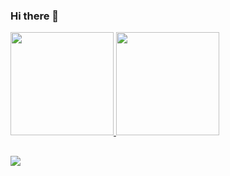 ### Hi there 👋

<!--
**DanielPuggio/DanielPuggio** is a ✨ _special_ ✨ repository because its `README.md` (this file) appears on your GitHub profile.

Here are some ideas to get you started:

- 🔭 I’m currently working on ...
- 🌱 I’m currently learning ...
- 👯 I’m looking to collaborate on ...
- 🤔 I’m looking for help with ...
- 💬 Ask me about ...
- 📫 How to reach me: ...
- 😄 Pronouns: ...
- ⚡ Fun fact: ...
-->
<div>
    <a href="https://github.com/DanielPuggio">
    <img height="165em" src="https://github-readme-stats.vercel.app/api?username=DanielPuggio&show_icons=true&theme=dark&include_all_comits=true&count_private=true"/>
    <img height="165em" src="https://github-readme-stats.vercel.app/api/top-langs/?username=DanielPuggio&layout=compact&langs_conut=16&theme=dark"/>
</div>

##

<div> 
  <a href="https://www.facebook.com/DanielPuggio" target="_blank"><img src="https://img.shields.io/badge/Facebook-1877F2?style=for-the-badge&logo=facebook&logoColor=white" target="_blank"></a>
</div>
